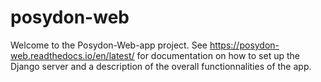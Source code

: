 # posydon-web

Welcome to the Posydon-Web-app project.
See https://posydon-web.readthedocs.io/en/latest/ for documentation on how to set up the Django server and a description of the overall functionnalities of the app.
